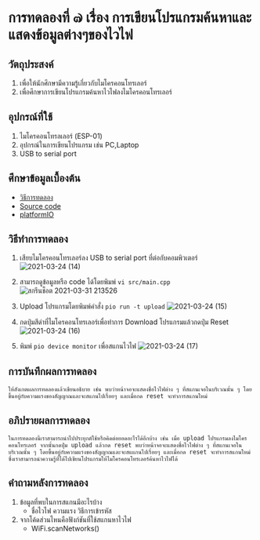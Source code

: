 # การทดลองที่ ๗ เรื่อง การเขียนโปรแกรมค้นหาและแสดงข้อมูลต่างๆของไวไฟ

## วัตถุประสงค์
1. เพื่อให้นักศึกษามีความรู้เกี่ยวกับไมโครคอนโทรเลอร์
2. เพื่อศึกษาการเขียนโปรแกรมค้นหาไวไฟลงไมโครคอนโทรเลอร์

## อุปกรณ์ที่ใช้
1. ไมโครคอนโทรลเลอร์ (ESP-01)
2. อุปกรณ์ในการเขียนโปรแกรม เช่น PC,Laptop
3. USB to serial port

## ศึกษาข้อมูลเบื้องต้น
* [วิธีการทดลอง](https://www.youtube.com/watch?v=yBjab0UNuB8&ab_channel=TANI-IOT)
* [Source code](https://media.discordapp.net/attachments/818476386783985684/826827103818612746/2021-03-31_213526.png?width=1039&height=670)
* [platformIO](https://platformio.org/)

## วิธีทำการทดลอง
1. เสียบไมโครคอนโทรเลอร์ลง USB to serial port ที่ต่อกับคอมพิวเตอร์
![2021-03-24 (14)](https://user-images.githubusercontent.com/78695932/112349799-9e924c80-8cfb-11eb-933f-fe947152d55d.png)

2. สามารถดูข้อมูลหรือ code ได้โดยพิมพ์ `vi src/main.cpp`
![สกรีนช็อต 2021-03-31 213526](https://user-images.githubusercontent.com/78695932/113176003-3cdf5e80-9276-11eb-95c5-7c6f80ba7d4d.png)

3. Upload โปรแกรมโดยพิมพ์คำสั่ง `pio run -t upload`
![2021-03-24 (15)](https://user-images.githubusercontent.com/78695932/112349826-a4882d80-8cfb-11eb-893f-41a09c8a35e3.png)

4. กดปุ่มสีดำที่ไมโครคอนโทรเลอร์เพื่อทำการ Download โปรแกรมแล้วกดปุ่ม Reset
![2021-03-24 (16)](https://user-images.githubusercontent.com/78695932/112349856-a9e57800-8cfb-11eb-9210-7d1c7a2022cd.png)

5. พิมพ์ `pio device monitor` เพื่อสแกนไวไฟ
![2021-03-24 (17)](https://user-images.githubusercontent.com/78695932/112349877-af42c280-8cfb-11eb-94e4-40003999d006.png)

## การบันทึกผลการทดลอง
    ให้สังเกตผลการทดลองแล้วเขียนอธิบาย เช่น พบว่าหน้าจอจะแสดงชื่อไวไฟต่าง ๆ ที่สแกนเจอในบริเวณนั้น ๆ โดยขึ้นอยู่กับความแรงของสัญญาณและจะสแกนไปเรื่อยๆ และเมื่อกด reset จะทำการสแกนใหม่

## อภิปรายผลการทดลอง
    ในการทดลองนี้เราสามารถนำไปประยุกต์ใช้หรือคิดต่อยอดอะไรได้อีกบ้าง เช่น เมื่อ upload โปรแกรมลงไมโครคอนโทรเลอร์ จากนั้นกดปุ่ม upload แล้วกด reset พบว่าหน้าจอจะแสดงชื่อไวไฟต่าง ๆ ที่สแกนเจอในบริเวณนั้น ๆ โดยขึ้นอยู่กับความแรงของสัญญาณและจะสแแกนไปเรื่อยๆ และเมื่อกด reset จะทำการสแกนใหม่ ซึ่งเราสามารถนำความรู้ที่ได้ไปเขียนโปรแกรมให้ไมโครคอนโทรเลอร์ค้นหาไวไฟได้

## คำถามหลังการทดลอง
1. ข้อมูลที่พบในการสแกนมีอะไรบ้าง
     * ชื่อไวไฟ ความแรง วิธีการเข้ารหัส
2. จากโค้ดส่วนไหนคือฟังก์ชันที่ใช้สแกนหาไวไฟ
     * WiFi.scanNetworks() 

